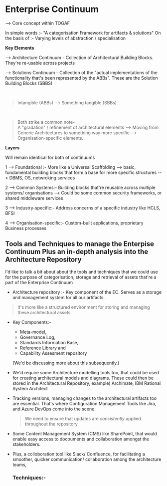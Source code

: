 # Enterprise Continuum

--> Core concept within TOGAF 

In simple words :-  "A categorisation Framework for artifacts & solutions"
On the basis of :- Varying levels of abstraction / specialisation
  
**Key Elements**

--> Architecture Continuum - Collection of Architectural Building Blocks. They're re-usable across projects

--> Solutions Continuum - Collection of the "actual implementations of the functionality that's been represented by the ABBs". These are the Solution Building Blocks (SBBS)

</br>

> Intangible (ABBs) --> Something tangible (SBBs)

</br>

> Both strike a common note-            
> A  "gradation" / refinement of architectural elements --> Moving from Generic Architectures to something way more specific --> Organisation-specific elements. 


**Layers**

Will remain identical for both of continuums

1 --> Foundational :-  More like a Universal Scaffolding --> basic, fundamental building blocks that form a base for more specific structures --> DBMS, OS, netwroking services

2 --> Common Systems:- Building blocks that're reusable across multiple systems/ organisations --> Could be some common security frameworks, or shared middleware services

3 --> Industry-specific:- Address concerns of a specific industry like HCLS, BFSI

4 --> Organisation-specific:- Custom-built applications, proprietary Business processes

 
## Tools and Techniques to manage the Enterpise Continuum Plus an in-depth analysis into the Architecture Repository

I'd like to talk a bit about about the tools and techniques that we could use for the purpose of categorisation, storage and retrieval of assets that're a part of the Enterprise Continuum

-  Architecture repository :- Key component of the EC. Serves as a storage and management system for all our artifacts.
  
  > It's more like a structured environment for storing and managing these architectural assets

  - Key Components:- 
      - Meta-model,
      - Governance Log,
      - Standards Information Base,
      - Reference Library and
      - Capability Assesment repository

    (We'd be discussing more about this subsequently.)

 - We'd require some Architecture modelling tools too, that could be used for creating architectural models and diagrams. These could then be stored in the Architectural Repository, example) Archimate, IBM Rational System Architect
   
- Tracking versions, managing changes to the architectural artifacts too are essential. That's where Configuration Management Tools like Jira, and Azure DevOps come into the scene. 

  > We need to ensure that updates are *consistently* applied throughout the repository

- Some Content Management System (CMS) like SharePoint, that would enable easy access to docouments and collaboration amongst the stakeholders.
- Plus, a colloboration tool like Slack/ Confluence, for facilitating a smoother, quicker communication/ collaboration among the architecture teams,

  ### Techniques:-

